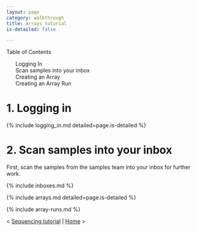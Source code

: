 ```yaml
---
layout: page
category: walkthrough
title: Arrays tutorial
is-detailed: false

---
```


<div id="toc">
Table of Contents
<ol>
   <li><a href="#login">Logging In</a></li>
   <li><a href="#scan">Scan samples into your inbox</a></li>
   <li><a href="#arrays">Creating an Array</a></li>
   <li><a href="#arrayruns">Creating an Array Run</a></li>
</ol>
</div>


<a name="login"/>

# 1. Logging in

{% include logging_in.md detailed=page.is-detailed %}

<a name="scan"/>

# 2. Scan samples into your inbox

First, scan the samples from the samples team into your inbox for further
work.

{% include inboxes.md %}

<a name="arrays"/>

{% include arrays.md detailed=page.is-detailed %}

<a name="arrayruns"/>

{% include array-runs.md %}

< <a href="4-0-sequencing">Sequencing tutorial</a> | <a href="plain-index">Home</a> >
